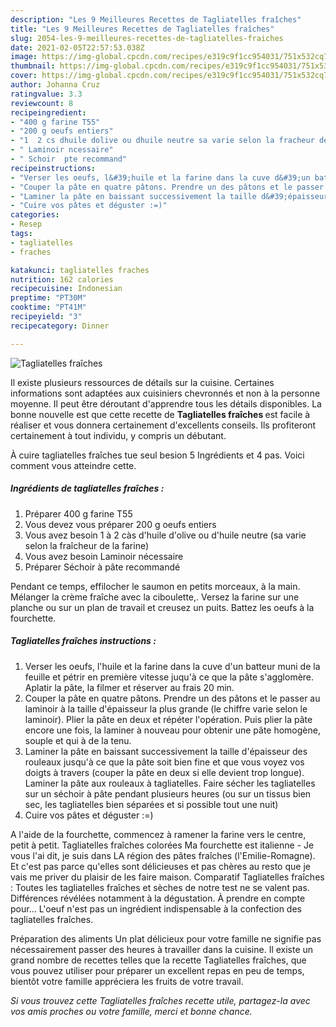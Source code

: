 ```yaml
---
description: "Les 9 Meilleures Recettes de Tagliatelles fraîches"
title: "Les 9 Meilleures Recettes de Tagliatelles fraîches"
slug: 2054-les-9-meilleures-recettes-de-tagliatelles-fraiches
date: 2021-02-05T22:57:53.038Z
image: https://img-global.cpcdn.com/recipes/e319c9f1cc954031/751x532cq70/tagliatelles-fraiches-photo-principale-de-la-recette.jpg
thumbnail: https://img-global.cpcdn.com/recipes/e319c9f1cc954031/751x532cq70/tagliatelles-fraiches-photo-principale-de-la-recette.jpg
cover: https://img-global.cpcdn.com/recipes/e319c9f1cc954031/751x532cq70/tagliatelles-fraiches-photo-principale-de-la-recette.jpg
author: Johanna Cruz
ratingvalue: 3.3
reviewcount: 8
recipeingredient:
- "400 g farine T55"
- "200 g oeufs entiers"
- "1  2 cs dhuile dolive ou dhuile neutre sa varie selon la fracheur de la farine"
- " Laminoir ncessaire"
- " Schoir  pte recommand"
recipeinstructions:
- "Verser les oeufs, l&#39;huile et la farine dans la cuve d&#39;un batteur muni de la feuille et pétrir en première vitesse juqu&#39;à ce que la pâte s&#39;agglomère. Aplatir la pâte, la filmer et réserver au frais 20 min."
- "Couper la pâte en quatre pâtons. Prendre un des pâtons et le passer au laminoir à la taille d&#39;épaisseur la plus grande (le chiffre varie selon le laminoir). Plier la pâte en deux et répéter l&#39;opération. Puis plier la pâte encore une fois, la laminer à nouveau pour obtenir une pâte homogène, souple et qui à de la tenu."
- "Laminer la pâte en baissant successivement la taille d&#39;épaisseur des rouleaux jusqu&#39;à ce que la pâte soit bien fine et que vous voyez vos doigts à travers (couper la pâte en deux si elle devient trop longue). Laminer la pâte aux rouleaux à tagliatelles. Faire sécher les tagliatelles sur un séchoir à pâte pendant plusieurs heures (ou sur un tissus bien sec, les tagliatelles bien séparées et si possible tout une nuit)"
- "Cuire vos pâtes et déguster :=)"
categories:
- Resep
tags:
- tagliatelles
- fraches

katakunci: tagliatelles fraches 
nutrition: 162 calories
recipecuisine: Indonesian
preptime: "PT30M"
cooktime: "PT41M"
recipeyield: "3"
recipecategory: Dinner

---
```



![Tagliatelles fraîches](https://img-global.cpcdn.com/recipes/e319c9f1cc954031/751x532cq70/tagliatelles-fraiches-photo-principale-de-la-recette.jpg)

Il existe plusieurs ressources de détails sur la cuisine. Certaines informations sont adaptées aux cuisiniers chevronnés et non à la personne moyenne. Il peut être déroutant d'apprendre tous les détails disponibles. La bonne nouvelle est que cette recette de <strong> Tagliatelles fraîches </strong> est facile à réaliser et vous donnera certainement d'excellents conseils. Ils profiteront certainement à tout individu, y compris un débutant.

<!--inarticleads1-->

À cuire tagliatelles fraîches tue seul besion 5 Ingrédients et 4 pas. Voici comment vous atteindre cette.

##### Ingrédients de tagliatelles fraîches :

1. Préparer 400 g farine T55
1. Vous devez vous préparer 200 g oeufs entiers
1. Vous avez besoin 1 à 2 càs d&#39;huile d&#39;olive ou d&#39;huile neutre (sa varie selon la fraîcheur de la farine)
1. Vous avez besoin  Laminoir nécessaire
1. Préparer  Séchoir à pâte recommandé


Pendant ce temps, effilocher le saumon en petits morceaux, à la main. Mélanger la crème fraîche avec la ciboulette,. Versez la farine sur une planche ou sur un plan de travail et creusez un puits. Battez les oeufs à la fourchette. 

<!--inarticleads2-->

##### Tagliatelles fraîches instructions :

1. Verser les oeufs, l&#39;huile et la farine dans la cuve d&#39;un batteur muni de la feuille et pétrir en première vitesse juqu&#39;à ce que la pâte s&#39;agglomère. Aplatir la pâte, la filmer et réserver au frais 20 min.
1. Couper la pâte en quatre pâtons. Prendre un des pâtons et le passer au laminoir à la taille d&#39;épaisseur la plus grande (le chiffre varie selon le laminoir). Plier la pâte en deux et répéter l&#39;opération. Puis plier la pâte encore une fois, la laminer à nouveau pour obtenir une pâte homogène, souple et qui à de la tenu.
1. Laminer la pâte en baissant successivement la taille d&#39;épaisseur des rouleaux jusqu&#39;à ce que la pâte soit bien fine et que vous voyez vos doigts à travers (couper la pâte en deux si elle devient trop longue). Laminer la pâte aux rouleaux à tagliatelles. Faire sécher les tagliatelles sur un séchoir à pâte pendant plusieurs heures (ou sur un tissus bien sec, les tagliatelles bien séparées et si possible tout une nuit)
1. Cuire vos pâtes et déguster :=)


A l&#39;aide de la fourchette, commencez à ramener la farine vers le centre, petit à petit. Tagliatelles fraîches colorées Ma fourchette est italienne - Je vous l&#39;ai dit, je suis dans LA région des pâtes fraîches (l&#39;Emilie-Romagne). Et c&#39;est pas parce qu&#39;elles sont délicieuses et pas chères au resto que je vais me priver du plaisir de les faire maison. Comparatif Tagliatelles fraîches : Toutes les tagliatelles fraîches et sèches de notre test ne se valent pas. Différences révélées notamment à la dégustation. À prendre en compte pour… L&#39;oeuf n&#39;est pas un ingrédient indispensable à la confection des tagliatelles fraîches. 

<!--inarticleads1-->

<p>
Préparation des aliments Un plat délicieux pour votre famille ne signifie pas nécessairement passer des heures à travailler dans la cuisine. Il existe un grand nombre de recettes telles que la recette Tagliatelles fraîches, que vous pouvez utiliser pour préparer un excellent repas en peu de temps, bientôt votre famille appréciera les fruits de votre travail.
</p>

<p>
<i>Si vous trouvez cette Tagliatelles fraîches recette utile, partagez-la avec vos amis proches ou votre famille, merci et bonne chance.</i>
</p>

